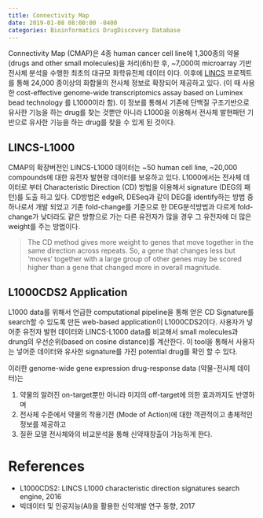 ```yaml
---
title: Connectivity Map
date: 2019-01-08 08:00:00 -0400
categories: Bioinformatics DrugDiscovery Database
---
```


Connectivity Map (CMAP)은 4종 human cancer cell line에 1,300종의 약물(drugs and other small molecules)을 처리(6h)한 후, ~7,000여 microarray 기반 전사체 분석을 수행한 최초의 대규모 화학유전체 데이터 이다. 이후에 [LINCS](http://www.lincsproject.org/) 프로젝트를 통해 24,000 종이상의 화합물의 전사체 정보로 확장되어 제공하고 있다. (이 때 사용한 cost-effective genome-wide transcriptomics assay based on Luminex bead technology 를 L1000이라 함). 이 정보를 통해서 기존에 단백질 구조기반으로 유사한 기능을 하는 drug를 찾는 것뿐만 아니라 L1000을 이용해서 전사체 발현패턴 기반으로 유사한 기능을 하는 drug를 찾을 수 있게 된 것이다.

## LINCS-L1000

CMAP의 확장버전인 LINCS-L1000 데이터는 ~50 human cell line, ~20,000 compounds에 대한 유전자 발현량 데이터를 보유하고 있다. L1000에서는 전사체 데이터로 부터 Characteristic Direction (CD) 방법을 이용해서 signature (DEG의 패턴)를 도출 하고 있다. CD방법은 edgeR, DESeq과 같이 DEG를 identify하는 방법 중 하나로서 개발 되었고 기존 fold-change를 기준으로 한 DEG분석방법과 다르게 fold-change가 낮더라도 같은 방향으로 가는 다른 유전자가 많을 경우 그 유전자에 더 많은 weight를 주는 방법이다.

> The CD method gives more weight to genes that move together in the same direction across repeats. So, a gene that changes less but ‘moves‘ together with a large group of other genes may be scored higher than a gene that changed more in overall magnitude. 

## L1000CDS2 Application
L1000 data를 위해서 언급한 computational pipeline을 통해 얻은 CD Signature를 search할 수 있도록 만든 web-based application이 L1000CDS2이다. 사용자가 넣어준 유전자 발현 데이터와 LINCS-L1000 data를 비교해서 small molecules과 drung의 우선순위(based on cosine distance)를 계산한다. 이 tool을 통해서 사용자는 넣어준 데이터와 유사한 signature를 가진 potential drug를 확인 할 수 있다.

이러한 genome-wide gene expression drug-response data (약물-전사체 데이터)는

1. 약물의 알려진 on-target뿐만 아니라 미지의 off-target에 의한 효과까지도 반영하며
2. 전사체 수준에서 약물의 작용기전 (Mode of Action)에 대한 객관적이고 총체적인 정보를 제공하고
3. 질환 모델 전사체와의 비교분석을 통해 신약재창출이 가능하게 한다.


# References
- L1000CDS2: LINCS L1000 characteristic direction signatures search engine, 2016
- 빅데이터 및 인공지능(AI)을 활용한 신약개발 연구 동향, 2017
